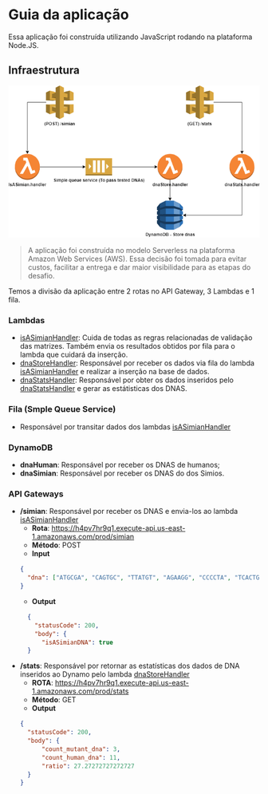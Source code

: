 # Guia da aplicação

Essa aplicação foi construída utilizando JavaScript rodando na plataforma Node.JS.

## Infraestrutura

![alt text](./architecture/serverless.png "Serverless Architecture")

> A aplicação foi construída no modelo Serverless na plataforma Amazon Web Services (AWS).
> Essa decisão foi tomada para evitar custos, facilitar a entrega e dar maior visibilidade para as etapas do desafio.

Temos a divisão da aplicação entre 2 rotas no API Gateway, 3 Lambdas e 1 fila.

### Lambdas

- [isASimianHandler](./isASimianHandler): Cuida de todas as regras relacionadas de validação das matrizes. Também envia os resultados obtidos por fila para o lambda que cuidará da inserção.
- [dnaStoreHandler](./dnaStoreHandler): Responsável por receber os dados via fila do lambda [isASimianHandler](./isASimianHandler) e realizar a inserção na base de dados.
- [dnaStatsHandler](./dnaStatsHandler): Responsável por obter os dados inseridos pelo [dnaStatsHandler](./dnaStatsHandler) e gerar as estátisticas dos DNAS.

### Fila (Smple Queue Service)

- Responsável por transitar dados dos lambdas [isASimianHandler](./isASimianHandler)

### DynamoDB

- **dnaHuman**: Responsável por receber os DNAS de humanos;
- **dnaSimian**: Responsável por receber os DNAS do dos Simios.

### API Gateways

- **/simian**: Responsável por receber os DNAS e envia-los ao lambda [isASimianHandler](./isASimianHandler)
  - **Rota**: https://h4pv7hr9q1.execute-api.us-east-1.amazonaws.com/prod/simian
  - **Método**: POST
  - **Input**
  ```json
  {
    "dna": ["ATGCGA", "CAGTGC", "TTATGT", "AGAAGG", "CCCCTA", "TCACTG"]
  }
  ```
  - **Output**
  ```json
    {
      "statusCode": 200,
      "body": {
        "isASimianDNA": true
    }
  ```
- **/stats**: Responsável por retornar as estatísticas dos dados de DNA inseridos ao Dynamo pelo lambda [dnaStoreHandler](./dnaStoreHandler)
  - **ROTA**: https://h4pv7hr9q1.execute-api.us-east-1.amazonaws.com/prod/stats
  - **Método**: GET
  - **Output**
  ```json
  {
    "statusCode": 200,
    "body": {
        "count_mutant_dna": 3,
        "count_human_dna": 11,
        "ratio": 27.27272727272727
    }
  }
  ```